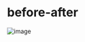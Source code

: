 # before-after

![image](https://user-images.githubusercontent.com/90682571/139836834-0a74cd01-a6ce-4e3b-be6a-bf824981bd69.png)

